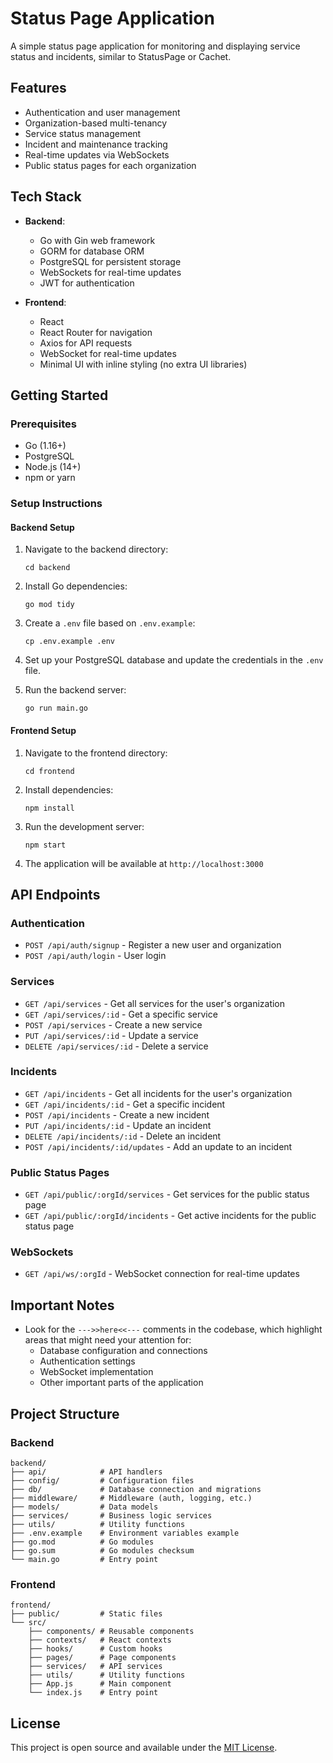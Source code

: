 # Status Page Application

A simple status page application for monitoring and displaying service status and incidents, similar to StatusPage or Cachet.

## Features

- Authentication and user management
- Organization-based multi-tenancy
- Service status management
- Incident and maintenance tracking
- Real-time updates via WebSockets
- Public status pages for each organization

## Tech Stack

- **Backend**:
  - Go with Gin web framework
  - GORM for database ORM
  - PostgreSQL for persistent storage
  - WebSockets for real-time updates
  - JWT for authentication

- **Frontend**:
  - React
  - React Router for navigation
  - Axios for API requests
  - WebSocket for real-time updates
  - Minimal UI with inline styling (no extra UI libraries)

## Getting Started

### Prerequisites

- Go (1.16+)
- PostgreSQL
- Node.js (14+)
- npm or yarn

### Setup Instructions

#### Backend Setup

1. Navigate to the backend directory:
   ```
   cd backend
   ```

2. Install Go dependencies:
   ```
   go mod tidy
   ```

3. Create a `.env` file based on `.env.example`:
   ```
   cp .env.example .env
   ```

4. Set up your PostgreSQL database and update the credentials in the `.env` file.

5. Run the backend server:
   ```
   go run main.go
   ```

#### Frontend Setup

1. Navigate to the frontend directory:
   ```
   cd frontend
   ```

2. Install dependencies:
   ```
   npm install
   ```

3. Run the development server:
   ```
   npm start
   ```

4. The application will be available at `http://localhost:3000`

## API Endpoints

### Authentication

- `POST /api/auth/signup` - Register a new user and organization
- `POST /api/auth/login` - User login

### Services

- `GET /api/services` - Get all services for the user's organization
- `GET /api/services/:id` - Get a specific service
- `POST /api/services` - Create a new service
- `PUT /api/services/:id` - Update a service
- `DELETE /api/services/:id` - Delete a service

### Incidents

- `GET /api/incidents` - Get all incidents for the user's organization
- `GET /api/incidents/:id` - Get a specific incident
- `POST /api/incidents` - Create a new incident
- `PUT /api/incidents/:id` - Update an incident
- `DELETE /api/incidents/:id` - Delete an incident
- `POST /api/incidents/:id/updates` - Add an update to an incident

### Public Status Pages

- `GET /api/public/:orgId/services` - Get services for the public status page
- `GET /api/public/:orgId/incidents` - Get active incidents for the public status page

### WebSockets

- `GET /api/ws/:orgId` - WebSocket connection for real-time updates

## Important Notes

- Look for the `--->>here<<---` comments in the codebase, which highlight areas that might need your attention for:
  - Database configuration and connections
  - Authentication settings
  - WebSocket implementation
  - Other important parts of the application

## Project Structure

### Backend

```
backend/
├── api/            # API handlers
├── config/         # Configuration files
├── db/             # Database connection and migrations
├── middleware/     # Middleware (auth, logging, etc.)
├── models/         # Data models
├── services/       # Business logic services
├── utils/          # Utility functions
├── .env.example    # Environment variables example
├── go.mod          # Go modules
├── go.sum          # Go modules checksum
└── main.go         # Entry point
```

### Frontend

```
frontend/
├── public/         # Static files
└── src/
    ├── components/ # Reusable components
    ├── contexts/   # React contexts
    ├── hooks/      # Custom hooks
    ├── pages/      # Page components
    ├── services/   # API services
    ├── utils/      # Utility functions
    ├── App.js      # Main component
    └── index.js    # Entry point
```

## License

This project is open source and available under the [MIT License](LICENSE). 